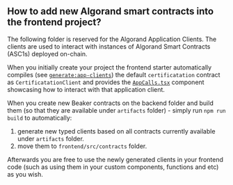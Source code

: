## How to add new Algorand smart contracts into the frontend project?

The following folder is reserved for the Algorand Application Clients. The clients are used to interact with instances of Algorand Smart Contracts (ASC1s) deployed on-chain.

When you initially create your project the frontend starter automatically compiles (see [`generate:app-clients`](../../package.json)) the default `certificatation` contract as `CertificatationClient` and provides the [`AppCalls.tsx`](../components/AppCalls.tsx) component showcasing how to interact with that application client.

When you create new Beaker contracts on the backend folder and build them (so that they are available under `artifacts` folder) - simply run `npm run build` to automatically:
1. generate new typed clients based on all contracts currently available under `artifacts` folder.
2. move them to `frontend/src/contracts` folder.

Afterwards you are free to use the newly generated clients in your frontend code (such as using them in your custom components, functions and etc) as you wish.

